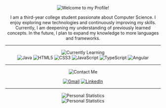 <div align="center">

<picture>
    <source
        srcset="https://readme-typing-svg.demolab.com?font=Anuphan&duration=1000&pause=1000&color=FFF4E6&center=true&repeat=false&width=250&lines=%F0%9F%91%8B+Welcome+to+my+Profile!"
        media="(prefers-color-scheme: dark)"
    />
    <source
        srcset="https://readme-typing-svg.demolab.com?font=Anuphan&duration=1000&pause=1000&color=fd7e14&center=true&repeat=false&width=250&lines=%F0%9F%91%8B+Welcome+to+my+Profile!"
        media="(prefers-color-scheme: light), (prefers-color-scheme: no-preference)"
    />
    <img src="https://readme-typing-svg.demolab.com?font=Anuphan&duration=1000&pause=1000&color=FFF4E6&center=true&repeat=false&width=250&lines=%F0%9F%91%8B+Welcome+to+my+Profile!" alt="Welcome to my Profile!" />
</picture>

I am a third-year college student passionate about Computer Science. I enjoy exploring new technologies and continuously improving my skills. Currently, I am deepening my understanding of previously learned concepts. In the future, I plan to expand my knowledge to more languages and frameworks.

---

<picture>
    <source
        srcset="https://readme-typing-svg.demolab.com?font=Anuphan&duration=1000&pause=1000&color=F4FCE3&center=true&repeat=false&width=250&lines=%F0%9F%8C%B1+Currently+Learning"
        media="(prefers-color-scheme: dark)"
    />
    <source
        srcset="https://readme-typing-svg.demolab.com?font=Anuphan&duration=1000&pause=1000&color=82c91e&center=true&repeat=false&width=250&lines=%F0%9F%8C%B1+Currently+Learning"
        media="(prefers-color-scheme: light), (prefers-color-scheme: no-preference)"
    />
    <img src="https://readme-typing-svg.demolab.com?font=Anuphan&duration=1000&pause=1000&color=F4FCE3&center=true&repeat=false&width=250&lines=%F0%9F%8C%B1+Currently+Learning" alt="Currently Learning" />
</picture>

<br>

<picture>
    <img src="https://img.shields.io/badge/Java-%23ED8B00.svg?style=for-the-badge&logo=openjdk&logoColor=white" alt="Java" />
</picture>
<picture>
    <img src="https://img.shields.io/badge/HTML5-%23E34F26.svg?style=for-the-badge&logo=html5&logoColor=white" alt="HTML5" />
</picture>
<picture>
    <img src="https://img.shields.io/badge/CSS3-%231572B6.svg?style=for-the-badge&logo=css3&logoColor=white" alt="CSS3" />
</picture>
<picture>
    <img src="https://img.shields.io/badge/JavaScript-%23323330.svg?style=for-the-badge&logo=javascript&logoColor=%23F7DF1E" alt="JavaScript" />
</picture>
<picture>
    <img src="https://img.shields.io/badge/TypeScript-%23007ACC.svg?style=for-the-badge&logo=typescript&logoColor=white" alt="TypeScript" />
</picture>
<picture>
    <img src="https://img.shields.io/badge/Angular-%23DD0031.svg?style=for-the-badge&logo=angular&logoColor=white" alt="Angular" />
</picture>

---

<picture>
    <source
        srcset="https://readme-typing-svg.demolab.com?font=Anuphan&duration=1000&pause=1000&color=F8F0FC&center=true&repeat=false&width=250&lines=%F0%9F%93%AB+Contact+Me"
        media="(prefers-color-scheme: dark)"
    />
    <source
        srcset="https://readme-typing-svg.demolab.com?font=Anuphan&duration=1000&pause=1000&color=15aabf&center=true&repeat=false&width=250&lines=%F0%9F%93%AB+Contact+Me"
        media="(prefers-color-scheme: light), (prefers-color-scheme: no-preference)"
    />
    <img src="https://readme-typing-svg.demolab.com?font=Anuphan&duration=1000&pause=1000&color=F8F0FC&center=true&repeat=false&width=250&lines=%F0%9F%93%AB+Contact+Me" alt="Contact Me" />
</picture>

[![Gmail](https://img.shields.io/badge/Gmail-D14836?style=for-the-badge&logo=gmail&logoColor=white)](mailto:m.fdeen02@gmail.com)
[![LinkedIn](https://img.shields.io/badge/LinkedIn-%230077B5.svg?style=for-the-badge&logo=linkedin&logoColor=white)](https://www.linkedin.com/in/fdeen02)

---

<picture>
    <source
        srcset="https://readme-typing-svg.demolab.com?font=Anuphan&duration=1000&pause=1000&color=E7F5FF&center=true&repeat=false&width=250&lines=%F0%9F%93%8A+Personal+Stats"
        media="(prefers-color-scheme: dark)"
    />
    <source
        srcset="https://readme-typing-svg.demolab.com?font=Anuphan&duration=1000&pause=1000&color=228be6&center=true&repeat=false&width=250&lines=%F0%9F%93%8A+Personal+Stats"
        media="(prefers-color-scheme: light), (prefers-color-scheme: no-preference)"
    />
    <img src="https://readme-typing-svg.demolab.com?font=Anuphan&duration=1000&pause=1000&color=E7F5FF&center=true&repeat=false&width=250&lines=%F0%9F%93%8A+Personal+Stats" alt="Personal Statistics" />
</picture>

<br>

<picture>
    <source
        srcset="https://fdeen02-github-readme-stats.vercel.app/api?username=fdeen02&show_icons=true&theme=dark&hide_title=true&hide_border=true"
        media="(prefers-color-scheme: dark)"
    />
    <source
        srcset="https://fdeen02-github-readme-stats.vercel.app/api?username=fdeen02&show_icons=true&hide_title=true&hide_border=true"
        media="(prefers-color-scheme: light), (prefers-color-scheme: no-preference)"
    />
    <img src="https://fdeen02-github-readme-stats.vercel.app/api?username=fdeen02&show_icons=true&hide_title=true&hide_border=true" alt="Personal Statistics" />
</picture>

</div>
